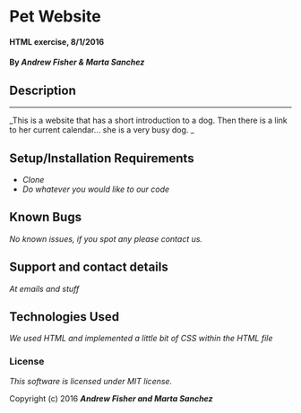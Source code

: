 # Pet Website

#### HTML exercise, 8/1/2016

#### By _**Andrew Fisher & Marta Sanchez**_

## Description
***
_This is a website that has a short introduction to a dog. Then there is a link to her current calendar... she is a very busy dog. _

## Setup/Installation Requirements

* _Clone_
* _Do whatever you would like to our code_


## Known Bugs

_No known issues, if you spot any please contact us._

## Support and contact details

_At emails and stuff_

## Technologies Used

_We used HTML and implemented a little bit of CSS within the HTML file_

### License

*This software is licensed under MIT license.*

Copyright (c) 2016 **_Andrew Fisher and Marta Sanchez_**
